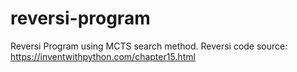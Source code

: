 # reversi-program
Reversi Program using MCTS search method. 
Reversi code source: https://inventwithpython.com/chapter15.html
